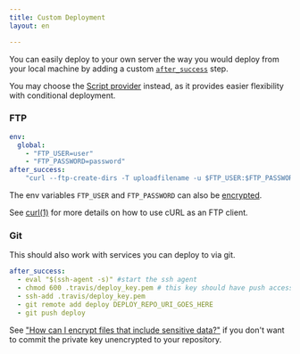 ```yaml
---
title: Custom Deployment
layout: en

---
```


You can easily deploy to your own server the way you would deploy from your local machine by adding a custom [`after_success`](/user/customizing-the-build/) step.

You may choose the [Script provider](/user/deployment/script/) instead, as it provides
easier flexibility with conditional deployment.

### FTP

```yaml
env:
  global:
    - "FTP_USER=user"
    - "FTP_PASSWORD=password"
after_success:
    "curl --ftp-create-dirs -T uploadfilename -u $FTP_USER:$FTP_PASSWORD ftp://sitename.com/directory/myfile"
```

The env variables `FTP_USER` and `FTP_PASSWORD` can also be [encrypted](/user/encryption-keys/).

See [curl(1)](http://curl.haxx.se/docs/manpage.html) for more details on how to use cURL as an FTP client.

### Git

This should also work with services you can deploy to via git.

```yaml
after_success:
  - eval "$(ssh-agent -s)" #start the ssh agent
  - chmod 600 .travis/deploy_key.pem # this key should have push access
  - ssh-add .travis/deploy_key.pem
  - git remote add deploy DEPLOY_REPO_URI_GOES_HERE
  - git push deploy
```

See ["How can I encrypt files that include sensitive data?"](/user/travis-pro/#How-can-I-encrypt-files-that-include-sensitive-data%3F) if you don't want to commit the private key unencrypted to your repository.
